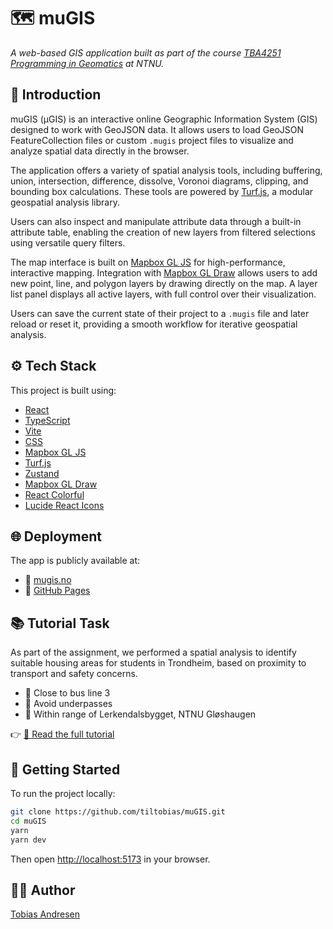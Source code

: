 
# 🗺️ muGIS

_A web-based GIS application built as part of the course [TBA4251 Programming in Geomatics](https://www.ntnu.no/studier/emner/TBA4251) at NTNU._

## 📌 Introduction

muGIS (μGIS) is an interactive online Geographic Information System (GIS) designed to work with GeoJSON data. It allows users to load GeoJSON FeatureCollection files or custom `.mugis` project files to visualize and analyze spatial data directly in the browser.

The application offers a variety of spatial analysis tools, including buffering, union, intersection, difference, dissolve, Voronoi diagrams, clipping, and bounding box calculations. These tools are powered by [Turf.js](https://turfjs.org/), a modular geospatial analysis library.

Users can also inspect and manipulate attribute data through a built-in attribute table, enabling the creation of new layers from filtered selections using versatile query filters.

The map interface is built on [Mapbox GL JS](https://docs.mapbox.com/mapbox-gl-js/) for high-performance, interactive mapping. Integration with [Mapbox GL Draw](https://github.com/mapbox/mapbox-gl-draw) allows users to add new point, line, and polygon layers by drawing directly on the map. A layer list panel displays all active layers, with full control over their visualization.

Users can save the current state of their project to a `.mugis` file and later reload or reset it, providing a smooth workflow for iterative geospatial analysis.

## ⚙️ Tech Stack

This project is built using:

- [React](https://react.dev/)
- [TypeScript](https://www.typescriptlang.org/)
- [Vite](https://vitejs.dev/)
- [CSS](https://developer.mozilla.org/en-US/docs/Web/CSS)
- [Mapbox GL JS](https://docs.mapbox.com/mapbox-gl-js/)
- [Turf.js](https://turfjs.org/)
- [Zustand](https://zustand-demo.pmnd.rs/)
- [Mapbox GL Draw](https://github.com/mapbox/mapbox-gl-draw)
- [React Colorful](https://github.com/omgovich/react-colorful)
- [Lucide React Icons](https://lucide.dev/)

## 🌐 Deployment

The app is publicly available at:

- 🔗 [mugis.no](https://mugis.no)
- 🔗 [GitHub Pages](https://tiltobias.github.io/muGIS)

## 📚 Tutorial Task

As part of the assignment, we performed a spatial analysis to identify suitable housing areas for students in Trondheim, based on proximity to transport and safety concerns.

- 🚌 Close to bus line 3  
- 🚫 Avoid underpasses  
- 🧭 Within range of Lerkendalsbygget, NTNU Gløshaugen

👉 [📘 Read the full tutorial](docs/tutorial.md)

## 🚀 Getting Started

To run the project locally:

```bash
git clone https://github.com/tiltobias/muGIS.git
cd muGIS
yarn
yarn dev
```

Then open [http://localhost:5173](http://localhost:5173) in your browser.

<!-- ## 📁 Project Structure -->

<!-- Optionally describe key folders like src/, public/, etc. -->

## 🧑‍💻 Author

[Tobias Andresen](https://github.com/tiltobias)

